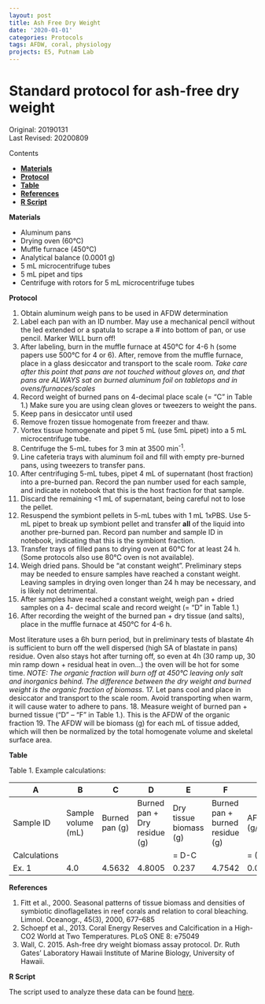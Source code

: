 ```yaml
---
layout: post
title: Ash Free Dry Weight
date: '2020-01-01'
categories: Protocols
tags: AFDW, coral, physiology
projects: E5, Putnam Lab
---
```


# Standard protocol for ash-free dry weight

Original: 20190131    
Last Revised: 20200809  

Contents  
- [**Materials**](#Materials)    
- [**Protocol**](#Protocol)  
- [**Table**](#Table)  
- [**References**](#References)
- [**R Script**](#R_Script)   

<a name="Materials"></a> **Materials**

  - Aluminum pans
  - Drying oven (60°C)
  - Muffle furnace (450°C)
  - Analytical balance (0.0001 g)
  - 5 mL microcentrifuge tubes
  - 5 mL pipet and tips
  - Centrifuge with rotors for 5 mL microcentrifuge tubes


<a name="Protocol"></a> **Protocol**

  1.  Obtain aluminum weigh pans to be used in AFDW determination
  2.  Label each pan with an ID number. May use a mechanical pencil without the led extended or a spatula to scrape a # into bottom of pan, or use pencil. Marker WILL burn off!
  3.  After labeling, burn in the muffle furnace at 450°C for 4-6 h (some papers use 500°C for 4 or 6). After, remove from the muffle furnace, place in a glass desiccator and transport to the scale room.
	*Take care after this point that pans are not touched without gloves on, and that pans are ALWAYS sat on burned aluminum foil on tabletops and in ovens/furnaces/scales*
  4.  Record weight of burned pans on 4-decimal place scale (= “C” in Table 1.) Make sure you are using clean gloves or tweezers to weight the pans.
  5.  Keep pans in desiccator until used
  6. Remove frozen tissue homogenate from freezer and thaw.
  7. Vortex tissue homogenate and pipet 5 mL (use 5mL pipet) into a 5 mL microcentrifuge tube.
  8. Centrifuge the 5-mL tubes for 3 min at 3500 min<sup>-1</sup>.
  9. Line cafeteria trays with aluminum foil and fill with empty pre-burned pans, using tweezers to transfer pans.
  10. After centrifuging 5-mL tubes, pipet 4 mL of supernatant (host fraction) into a pre-burned pan. Record the pan number used for each sample, and indicate in notebook that this is the host fraction for that sample.
  11. Discard the remaining <1 mL of supernatant, being careful not to lose the pellet.
  12. Resuspend the symbiont pellets in 5-mL tubes with 1 mL 1xPBS. Use 5-mL pipet to break up symbiont pellet and transfer **all** of the liquid into another pre-burned pan. Record pan number and sample ID in notebook, indicating that this is the symbiont fraction.
  13. Transfer trays of filled pans to drying oven at 60°C for at least 24 h. (Some protocols also use 80°C oven is not available).
  14. Weigh dried pans. Should be “at constant weight”. Preliminary steps may be needed to ensure samples have reached a constant weight. Leaving samples in drying oven longer than 24 h may be necessary, and is likely not detrimental.
  15.  After samples have reached a constant weight, weigh pan + dried samples on a 4- decimal scale and record weight (= “D” in Table 1.)
  16.  After recording the weight of the burned pan + dry tissue (and salts), place in the muffle furnace at 450°C for 4-6 h.

Most literature uses a 6h burn period, but in preliminary tests of blastate 4h is sufficient to burn off the well dispersed (high SA of blastate in pans) residue. Oven also stays hot after turning off, so even at 4h (30 ramp up, 30 min ramp down + residual heat in oven…) the oven will be hot for some time.
	*NOTE: The organic fraction will burn off at 450°C leaving only salt and inorganics behind. The difference between the dry weight and burned weight is the organic fraction of biomass.*
  17.  Let pans cool and place in desiccator and transport to the scale room. Avoid transporting when warm, it will cause water to adhere to pans.
  18.  Measure weight of burned pan + burned tissue (“D” – “F” in Table 1.). This is the AFDW of the organic fraction
  19.  The AFDW will be biomass (g) for each mL of tissue added, which will then be normalized by the total homogenate volume and skeletal surface area.    

<a name="Table"></a> **Table**

Table 1. Example calculations:

 A  | B  | C  | D  | E  | F  |  G |
----|----|----|----|----|----|----|
Sample ID | Sample volume (mL) | Burned pan (g) | Burned pan + Dry residue (g) | Dry tissue biomass (g) | Burned pan + burned residue (g) | AFDW (g/mL) |
Calculations | | | | = D-C | | = (D-F)/B |
Ex. 1 | 4.0 | 4.5632 | 4.8005 | 0.237 | 4.7542 | 0.011575 |

<a name="References"></a> **References**

  1.  Fitt et al., 2000. Seasonal patterns of tissue biomass and densities of symbiotic dinoflagellates in reef corals and relation to coral bleaching. Limnol. Oceanogr., 45(3), 2000, 677–685
  2.  Schoepf et al., 2013. Coral Energy Reserves and Calcification in a High-CO2 World at Two Temperatures. PLoS ONE 8: e75049
  3.  Wall, C. 2015. Ash-free dry weight biomass assay protocol. Dr. Ruth Gates’ Laboratory Hawaii Institute of Marine Biology, University of Hawaii.

<a name="R_Script"></a> **R Script**

  The script used to analyze these data can be found [here](https://github.com/hputnam/Acclim_Dynamics/blob/master/Scripts/Tissue_Biomass.Rmd).
